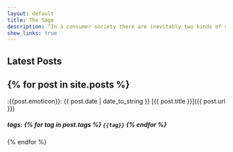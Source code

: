 ```yaml
---
layout: default
title: The Sage
description: “In a consumer society there are inevitably two kinds of slaves, the prisoners of addiction and the prisoners of envy.” — Ivan Illich
show_links: true
---
```

## Latest Posts

{% for post in site.posts %}
---
:{{post.emoticon}}: {{ post.date | date_to_string }} [{{ post.title }}]({{ post.url }})
##### tags: {% for tag in post.tags %} `{{tag}}` {% endfor %}
{% endfor %}
